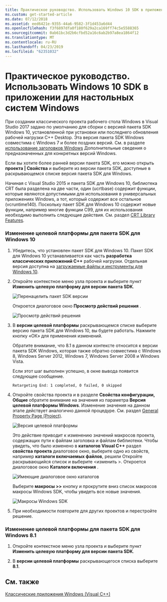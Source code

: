 ```yaml
---
title: Практическое руководство. Использовать Windows 10 SDK в приложении для настольных систем Windows
ms.custom: get-started-article
ms.date: 07/12/2018
ms.assetid: eed6421e-9355-44a6-9582-3f1d453a6d44
ms.openlocfilehash: f3f6897dfa0f180f629a2ca169ff74c5e5588365
ms.sourcegitcommit: 0ab61bc3d2b6cfbd52a16c6ab2b97a8ea1864f12
ms.translationtype: MT
ms.contentlocale: ru-RU
ms.lasthandoff: 04/23/2019
ms.locfileid: "62351032"
---
```

# <a name="how-to-use-the-windows-10-sdk-in-a-windows-desktop-application"></a>Практическое руководство. Использовать Windows 10 SDK в приложении для настольных систем Windows

При создании классического проекта рабочего стола Windows в Visual Studio 2017 задано по умолчанию для сборки с версией пакета SDK Windows 10, установленной при установки или последнего обновления рабочей нагрузки C++ Desktop. Эта версия пакета SDK Windows совместима с Windows 7 и более поздних версий. См. в разделе [использование заголовков Windows](/windows/desktop/WinProg/using-the-windows-headers) Дополнительные сведения о предназначенных для конкретных версий Windows.

Если вы хотите более ранней версии пакета SDK, его можно открыть **проекта | Свойства** и выберите из версии пакета SDK, доступные в раскрывающемся списке версия пакета SDK для Windows.

Начиная с Visual Studio 2015 и пакета SDK для Windows 10, библиотека CRT была разделена на две части, один (ucrtbase) содержит функции, которые являются допустимыми для использования в универсальных приложениях Windows, а тот, который содержит все остальное (vcruntime140). Поскольку пакет SDK для Windows 10 содержит новые функции, например многие функции C99, для их использования необходимо выполнить следующие действия. См. раздел [CRT Library Features](../c-runtime-library/crt-library-features.md).

### <a name="to-target-the-windows-10-sdk"></a>Изменение целевой платформы для пакета SDK для Windows 10

1. Убедитесь, что установлен пакет SDK для Windows 10. Пакет SDK для Windows 10 устанавливается как часть **разработка классических приложений C++** рабочей нагрузки. Отдельная версия доступна на [загружаемые файлы и инструменты для Windows 10](https://developer.microsoft.com/windows/downloads).

2. Откройте контекстное меню узла проекта и выберите пункт **Изменить целевую платформу для версии пакета SDK**.

   ![Перенацелить пакет SDK версии](../windows/media/retargetingwindowssdk1.PNG "RetargetingWindowsSDK1")

   Откроется диалоговое окно **Просмотр действий решения** .

   ![Просмотр действий решения](../windows/media/retargetingwindowssdk2.PNG "RetargetingWindowsSDK2")

3. В **версии целевой платформы** раскрывающемся списке выберите версию пакета SDK для Windows 10, вы будете работать. Нажмите кнопку «ОК» для применения изменений.

   Обратите внимание, что 8.1 в данном контексте относится к версии пакета SDK Windows, которая также обратно совместима с Windows 8, Windows Server 2012, Windows 7, Windows Server 2008 и Windows Vista.

   Если этот шаг выполнен успешно, в окне вывода появится следующее сообщение.

   `Retargeting End: 1 completed, 0 failed, 0 skipped`

4. Откройте свойства проекта и в разделе **Свойства конфигурации, Общие** обратите внимание на значения из параметра **Версия целевой платформы Windows**. Изменение значения на данном этапе действует аналогично данной процедуре. См. раздел [General Property Page (Project)](../build/reference/general-property-page-project.md).

   ![Версия целевой платформы](../windows/media/retargetingwindowssdk3.PNG "RetargetingWindowsSDK3")

   Это действие приводит к изменению значений макросов проекта, содержащих пути к файлам заголовка и файлам библиотеки. Чтобы увидеть, что было изменено в **каталогов Visual C++** раздел **свойства проекта** диалоговое окно, выберите одно из свойств, например **каталоги включаемых файлов**, решили Откройте раскрывающийся список и выберите \<изменить >. Откроется диалоговое окно **Каталоги включения** .

   ![Имеющие диалоговое окно каталогов](../windows/media/retargetingwindowssdk4.PNG "RetargetingWindowsSDK4")

   Выберите **макросы >>** кнопку и прокрутите вниз список макросов макросы Windows SDK, чтобы увидеть все новые значения.

   ![Макросы Windows SDK](../windows/media/retargetingwindowssdk5.PNG "RetargetingWindowsSDK5")

5. При необходимости повторите для других проектов и перестройте решение.

### <a name="to-target-the-windows-81-sdk"></a>Изменение целевой платформы для пакета SDK для Windows 8.1

1. Откройте контекстное меню узла проекта и выберите пункт **Изменить целевую платформу для версии пакета SDK**.

2. В **версии целевой платформы** раскрывающегося списка выберите **8.1**.

## <a name="see-also"></a>См. также

[Классические приложения Windows (Visual C++)](../windows/how-to-use-the-windows-10-sdk-in-a-windows-desktop-application.md)